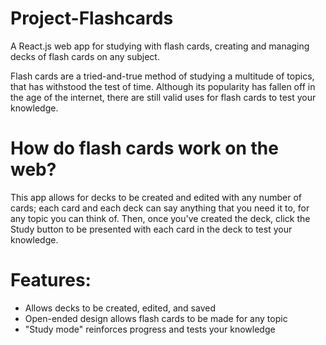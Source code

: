 # Project-Flashcards
A React.js web app for studying with flash cards, creating and managing decks of flash cards on any subject.

Flash cards are a tried-and-true method of studying a multitude of topics, that has withstood the test of time. Although its popularity has fallen off in the age of the internet, there are still valid uses for flash cards to test your knowledge.

# How do flash cards work on the web?

This app allows for decks to be created and edited with any number of cards; each card and each deck can say anything that you need it to, for any topic you can think of. Then, once you've created the deck, click the Study button to be presented with each card in the deck to test your knowledge.

# Features:
- Allows decks to be created, edited, and saved
- Open-ended design allows flash cards to be made for any topic
- "Study mode" reinforces progress and tests your knowledge
